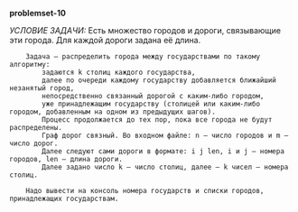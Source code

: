 **problemset-10**

*УСЛОВИЕ ЗАДАЧИ:*
        Есть множество городов и дороги, связывающие эти города.
        Для каждой дороги задана её длина.

        Задача – распределить города между государствами по такому алгоритму:
            задаются k столиц каждого государства,
            далее по очереди каждому государству добавляется ближайший незанятый город,
            непосредственно связанный дорогой с каким-либо городом,
            уже принадлежащим государству (столицей или каким-либо городом, добавленным на одном из предыдущих шагов).
            Процесс продолжается до тех пор, пока все города не будут распределены.
            Граф дорог связный. Во входном файле: n – число городов и m – число дорог.
            Далее следуют сами дороги в формате: i j len, i и j – номера городов, len – длина дороги.
            Далее задано число k – число столиц, далее – k чисел – номера столиц.

        Надо вывести на консоль номера государств и списки городов, принадлежащих государствам.